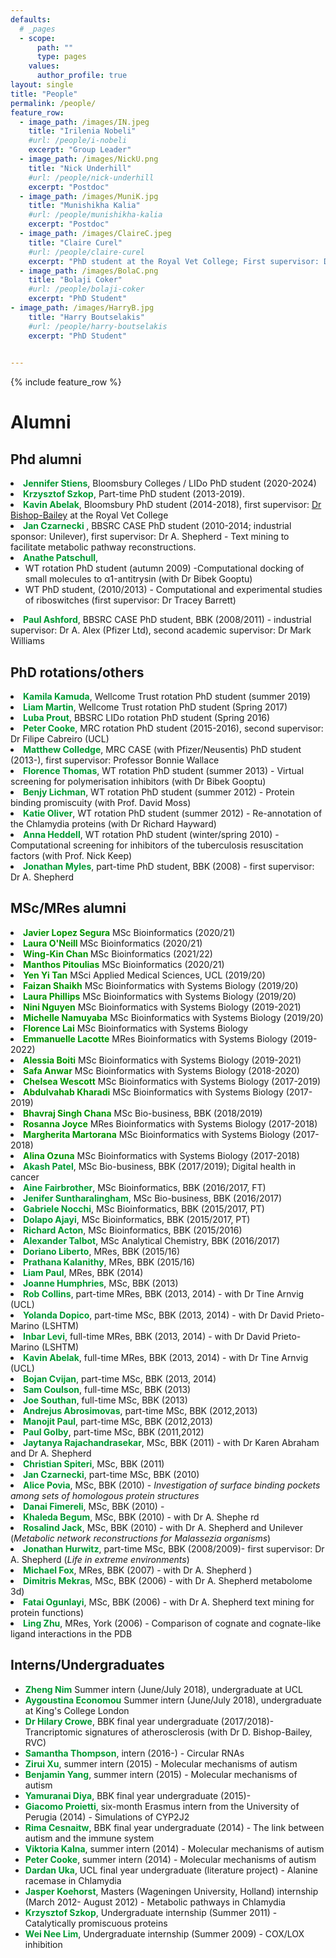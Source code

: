 ```yaml
---
defaults:
  # _pages
  - scope:
      path: ""
      type: pages
    values:
      author_profile: true
layout: single
title: "People"
permalink: /people/
feature_row:
  - image_path: /images/IN.jpeg
    title: "Irilenia Nobeli"
    #url: /people/i-nobeli
    excerpt: "Group Leader"
  - image_path: /images/NickU.png
    title: "Nick Underhill"
    #url: /people/nick-underhill
    excerpt: "Postdoc"
  - image_path: /images/MuniK.jpg
    title: "Munishikha Kalia"
    #url: /people/munishikha-kalia
    excerpt: "Postdoc"
  - image_path: /images/ClaireC.jpeg
    title: "Claire Curel"
    #url: /people/claire-curel
    excerpt: "PhD student at the Royal Vet College; First supervisor: Dr Claire Thornton"
  - image_path: /images/BolaC.png
    title: "Bolaji Coker"
    #url: /people/bolaji-coker
    excerpt: "PhD Student"
- image_path: /images/HarryB.jpg
    title: "Harry Boutselakis"
    #url: /people/harry-boutselakis
    excerpt: "PhD Student"
 

---
```

{% include feature_row %}

<h1>Alumni</h1>
<h2>Phd alumni</h2>
<li><font color="#009933"><b>Jennifer Stiens</b></font>, Bloomsbury Colleges / LIDo PhD student (2020-2024) </li>
<li><font color="#009933"><b>Krzysztof Szkop</b></font>, Part-time PhD student (2013-2019).  <br> </li>
<li><font color="#009933"><b>Kavin Abelak</b></font>, Bloomsbury PhD student (2014-2018), first supervisor: <a href="http://www.bishopbailey.org/the-group.html">Dr Bishop-Bailey</a> at the Royal Vet College <br> </li>
<li> <font color="#009933"><b>Jan Czarnecki </b></font>, BBSRC CASE PhD student (2010-2014; industrial sponsor: Unilever), first supervisor: Dr A. Shepherd - Text mining to facilitate metabolic pathway reconstructions. </li>
<li><font color="#009933"><b>Anathe Patschull</b></font>, <ul><li>WT rotation PhD student (autumn 2009) -Computational docking of small molecules to α1-antitrysin (with Dr Bibek Gooptu) <//li><li> WT PhD student, (2010/2013) - Computational and experimental studies of riboswitches (first supervisor: Dr Tracey Barrett)</li></ul>
<li><font color="#009933"><b>Paul Ashford</b></font>, BBSRC CASE PhD student, BBK (2008/2011) - industrial supervisor: Dr A. Alex (Pfizer Ltd), second academic supervisor: Dr Mark Williams </li>

<h2>PhD rotations/others</h2>  
<li><font color="#009933"><b>Kamila Kamuda</b></font>, Wellcome Trust rotation PhD student (summer 2019) </li>
<li><font color="#009933"><b>Liam Martin</b></font>, Wellcome Trust rotation PhD student (Spring 2017) </li>
<li><font color="#009933"><b>Luba Prout</b></font>, BBSRC LIDo rotation PhD student (Spring 2016) </li>
<li><font color="#009933"><b>Peter Cooke</b></font>, MRC rotation PhD student (2015-2016), second supervisor: Dr Filipe Cabreiro (UCL)</li>
<li><font color="#009933"><b>Matthew Colledge</b></font>, MRC CASE (with Pfizer/Neusentis) PhD student (2013-), first supervisor: Professor Bonnie Wallace </li>
<li><font color="#009933"><b>Florence Thomas</b></font>, WT rotation PhD student (summer 2013) - Virtual screening for polymerisation inhibitors (with Dr Bibek Gooptu) </li>
<li> <font color="#009933"><b>Benjy Lichman</b></font>, WT rotation PhD student (summer 2012) - Protein binding promiscuity (with Prof. David Moss) </li>
<li> <font color="#009933"><b>Katie Oliver</b></font>, WT rotation PhD student (summer 2012) - Re-annotation of the Chlamydia proteins (with Dr Richard Hayward) </li>
<li><font color="#009933"><b>Anna Heddell</b></font>, WT rotation PhD student (winter/spring 2010) - Computational screening for inhibitors of the tuberculosis resuscitation factors (with Prof. Nick Keep)
<li><font color="#009933"><b>Jonathan Myles</b></font>, part-time PhD student, BBK (2008) - first supervisor: Dr A. Shepherd </li></ul>

<h2>MSc/MRes alumni</h2>
<li><font color=#009933"><b>Javier Lopez Segura</b></font> MSc Bioinformatics (2020/21)
<li><font color=#009933"><b>Laura O'Neill </b></font> MSc Bioinformatics (2020/21)
<li><font color=#009933"><b>Wing-Kin Chan </b></font> MSc Bioinformatics (2021/22)
<li><font color=#009933"><b>Manthos Pitoulias</b></font> MSc Bioinformatics (2020/21)
<li><font color=#009933"><b>Yen Yi Tan</b></font> MSci Applied Medical Sciences, UCL (2019/20)
<li><font color=#009933"><b>Faizan Shaikh</b></font> MSc Bioinformatics with Systems Biology (2019/20)
<li><font color=#009933"><b>Laura Phillips</b></font> MSc Bioinformatics with Systems Biology (2019/20)
<li><font color=#009933"><b>Nini Nguyen</b></font> MSc Bioinformatics with Systems Biology (2019-2021)
<li><font color=#009933"><b>Michelle Namuyaba</b></font> MSc Bioinformatics with Systems Biology (2019/20)
<li><font color=#009933"><b>Florence Lai</b></font> MSc Bioinformatics with Systems Biology
<li><font color=#009933"><b>Emmanuelle Lacotte</b></font> MRes Bioinformatics with Systems Biology (2019-2022)
<li><font color=#009933"><b>Alessia Boiti</b></font> MSc Bioinformatics with Systems Biology (2019-2021)
<li><font color=#009933"><b>Safa Anwar</b></font> MSc Bioinformatics with Systems Biology (2018-2020)
<li><font color=#009933"><b>Chelsea Wescott</b></font> MSc Bioinformatics with Systems Biology (2017-2019)
<li><font color=#009933"><b>Abdulvahab Kharadi</b></font> MSc Bioinformatics with Systems Biology (2017-2019)
<li><font color=#009933"><b>Bhavraj Singh Chana</b></font> MSc Bio-business, BBK (2018/2019)
<li><font color=#009933"><b>Rosanna Joyce</b> </font>MRes Bioinformatics with Systems Biology (2017-2018)<br>
<li><font color=#009933"><b>Margherita Martorana</b> </font>MSc Bioinformatics with Systems Biology (2017-2018)<br>
<li><font color=#009933"><b>Alina Ozuna</b> </font>MSc Bioinformatics with Systems Biology (2017-2018)<br>
<li><font color="#009933"><b>Akash Patel</b></font>, MSc Bio-business, BBK (2017/2019); Digital health in cancer </li>
<li><font color="#009933"><b>Aine Fairbrother</b></font>, MSc Bioinformatics, BBK (2016/2017, FT)</li>
<li><font color="#009933"><b>Jenifer Suntharalingham</b></font>, MSc Bio-business, BBK (2016/2017) </li>
<li><font color="#009933"><b>Gabriele Nocchi</b></font>, MSc Bioinformatics, BBK (2015/2017, PT)</li>
<li><font color="#009933"><b>Dolapo Ajayi</b></font>, MSc Bioinformatics, BBK (2015/2017, PT)</li>
<li><font color="#009933"><b>Richard Acton</b></font>, MSc Bioinformatics, BBK (2015/2016)</li>
<li><font color="#009933"><b>Alexander Talbot</b></font>, MSc Analytical Chemistry, BBK (2016/2017) </li>
<li><font color="#009933"><b>Doriano Liberto</b></font>, MRes, BBK (2015/16) </li>
<li><font color="#009933"><b>Prathana Kalanithy</b></font>, MRes, BBK (2015/16) </li>
<li><font color="#009933"><b>Liam Paul</b></font>, MRes, BBK (2014) </li>
<li><font color="#009933"><b>Joanne Humphries</b></font>, MSc, BBK (2013) </li>
<li><font color="#009933"><b>Rob Collins</b></font>, part-time MRes, BBK (2013, 2014) - with Dr Tine Arnvig (UCL)</li>
<li><font color="#009933"><b>Yolanda Dopico</b></font>, part-time MSc, BBK (2013, 2014)  - with Dr David Prieto-Marino (LSHTM)</li>
                                <li><font color="#009933"><b>Inbar Levi</b></font>, full-time MRes, BBK (2013, 2014)  - with Dr David Prieto-Marino (LSHTM)</li>
                                <li><font color="#009933"><b>Kavin Abelak</b></font>, full-time MRes, BBK (2013, 2014)  - with Dr Tine Arnvig (UCL)</li>
                                <li><font color="#009933"><b>Bojan Cvijan</b></font>, part-time MSc, BBK (2013, 2014) </li>
                                <li><font color="#009933"><b>Sam Coulson</b></font>, full-time MSc, BBK (2013) </li>
                                <li><font color="#009933"><b>Joe Southan</b></font>, full-time MSc, BBK (2013) </li>
                                <li><font color="#009933"><b>Andrejus Abrosimovas</b></font>, part-time MSc, BBK (2012,2013) </li>
                                <li><font color="#009933"><b>Manojit Paul</b></font>, part-time MSc, BBK (2012,2013) </li>
                                <li><font color="#009933"><b>Paul Golby</b></font>, part-time MSc, BBK (2011,2012) </li>
                                <li><font color="#009933"><b>Jaytanya Rajachandrasekar</b></font>, MSc, BBK (2011) - with Dr Karen Abraham and Dr A. Shepherd </li>
                                <li><font color="#009933"><b>Christian Spiteri</b></font>, MSc, BBK (2011) </li>
                                <li><font color="#009933"><b>Jan Czarnecki</b></font>, part-time MSc, BBK (2010) </li>
                                <li><font color="#009933"><b>Alice Povia</b></font>, MSc, BBK (2010) - <i>Investigation of surface binding pockets among sets of homologous protein structures </i></li>
                                <li><font color="#009933"><b>Danai Fimereli</b></font>, MSc, BBK (2010) - <i> </i></li>
                                <li><font color="#009933"><b>Khaleda Begum</b></font>, MSc, BBK (2010) - with Dr A. Shephe
                                    rd </li>
<li><font color="#009933"><b>Rosalind Jack</b></font>, MSc, BBK (2010) - with Dr A. Shepherd and Unilever (<i>Metabolic network reconstructions for Malassezia organisms</i>)</li>
                                <li><font color="#009933"><b>Jonathan Hurwitz</b></font>, part-time MSc, BBK (2008/2009)- first supervisor: Dr A. Shepherd (<i>Life in extreme environments</i>) </li>
                                <li><font color="#009933"><b>Michael Fox</b></font>, MRes, BBK (2007) - with Dr A. Shepherd ) </li>
                                <li><font color="#009933"><b>Dimitris Mekras</b></font>, MSc, BBK (2006) - with Dr A. Shepherd metabolome 3d)</li>
                                <li><font color="#009933"><b>Fatai Ogunlayi</b></font>, MSc, BBK (2006) - with Dr A. Shepherd text mining for protein functions)
                                    <li><font color="#009933"><b>Ling Zhu</b></font>, MRes, York (2006) - Comparison of cognate and cognate-like ligand interactions in the PDB </li>
                                </ul>

<h2>Interns/Undergraduates</h2>
                                <ul>
                                    <li><font color="#009933"><b>Zheng Nim</b></font> Summer intern (June/July 2018), undergraduate at UCL</li>
                                    <li><font color="#009933"><b>Aygoustina Economou</b></font> Summer intern (June/July 2018), undergraduate at King's College London </li>
                                    <li><font color="#009933"><b>Dr Hilary Crowe</b></font>, BBK final year undergraduate (2017/2018)- Trancriptomic signatures of atherosclerosis (with Dr D. Bishop-Bailey, RVC)</li>
                                    <li><font color="#009933"><b>Samantha Thompson</b></font>, intern (2016-) - Circular RNAs</li>
                                    <li><font color="#009933"><b>Zirui Xu</b></font>, summer intern (2015) - Molecular mechanisms of autism</li>
                                    <li><font color="#009933"><b>Benjamin Yang</b></font>, summer intern (2015) - Molecular mechanisms of autism</li>
                                    <li><font color="#009933"><b>Yamuranai Diya</b></font>, BBK final year undergraduate (2015)- </li>
                                    <li><font color="#009933"><b>Giacomo Proietti</b></font>, six-month Erasmus intern from the University of Perugia (2014) - Simulations of CYP2J2</li>
                                    <li><font color="#009933"><b>Rima Cesnaitw</b></font>, BBK final year undergraduate (2014) - The link between autism and the immune system</li>
                                    <li><font color="#009933"><b>Viktoria Kalna</b></font>, summer intern (2014) - Molecular mechanisms of autism</li>
                                    <li><font color="#009933"><b>Peter Cooke</b></font>, summer intern (2014) - Molecular mechanisms of autism</li>
                                    <li><font color="#009933"><b>Dardan Uka</b></font>, UCL final year undergraduate (literature project) - Alanine racemase in Chlamydia</li>
                                    <li><font color="#009933"><b>Jasper Koehorst</b></font>, Masters (Wageningen University, Holland) internship   (March 2012- August 2012) - Metabolic pathways in Chlamydia</li>
  <li><font color="#009933"><b>Krzysztof Szkop</b></font>, Undergraduate internship   (Summer 2011) - Catalytically promiscuous proteins </li>
  <li><font color="#009933"><b>Wei Nee Lim</b></font>, Undergraduate internship   (Summer 2009) - COX/LOX inhibition
</ul>

